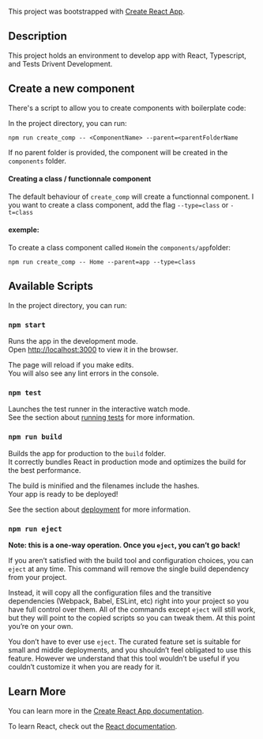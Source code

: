 This project was bootstrapped with [Create React App](https://github.com/facebook/create-react-app).

## Description

This project holds an environment to develop app with React, Typescript, and Tests Drivent Development.

## Create a new component

There's a script to allow you to create components with boilerplate code:

In the project directory, you can run:

`npm run create_comp -- <ComponentName> --parent=<parentFolderName`

If no parent folder is provided, the component will be created in the `components` folder.

#### Creating a class / functionnale component

The default behaviour of `create_comp` will create a functionnal component.
I you want to create a class component, add the flag `--type=class` or `-t=class`

#### exemple:

To create a class component called `Home`in the `components/app`folder:

`npm run create_comp -- Home --parent=app --type=class`

## Available Scripts

In the project directory, you can run:

### `npm start`

Runs the app in the development mode.<br>
Open [http://localhost:3000](http://localhost:3000) to view it in the browser.

The page will reload if you make edits.<br>
You will also see any lint errors in the console.

### `npm test`

Launches the test runner in the interactive watch mode.<br>
See the section about [running tests](https://facebook.github.io/create-react-app/docs/running-tests) for more information.

### `npm run build`

Builds the app for production to the `build` folder.<br>
It correctly bundles React in production mode and optimizes the build for the best performance.

The build is minified and the filenames include the hashes.<br>
Your app is ready to be deployed!

See the section about [deployment](https://facebook.github.io/create-react-app/docs/deployment) for more information.

### `npm run eject`

**Note: this is a one-way operation. Once you `eject`, you can’t go back!**

If you aren’t satisfied with the build tool and configuration choices, you can `eject` at any time. This command will remove the single build dependency from your project.

Instead, it will copy all the configuration files and the transitive dependencies (Webpack, Babel, ESLint, etc) right into your project so you have full control over them. All of the commands except `eject` will still work, but they will point to the copied scripts so you can tweak them. At this point you’re on your own.

You don’t have to ever use `eject`. The curated feature set is suitable for small and middle deployments, and you shouldn’t feel obligated to use this feature. However we understand that this tool wouldn’t be useful if you couldn’t customize it when you are ready for it.

## Learn More

You can learn more in the [Create React App documentation](https://facebook.github.io/create-react-app/docs/getting-started).

To learn React, check out the [React documentation](https://reactjs.org/).
